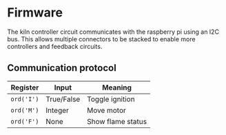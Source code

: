 Firmware
========

The kiln controller circuit communicates with the raspberry pi using an I2C bus. This allows multiple connectors to be stacked to enable more controllers and feedback circuits.

Communication protocol
----------------------

| Register   | Input      | Meaning           |
|------------|------------|-------------------|
| `ord('I')` | True/False | Toggle ignition   |
| `ord('M')` | Integer    | Move motor        |
| `ord('F')` | None       | Show flame status |
